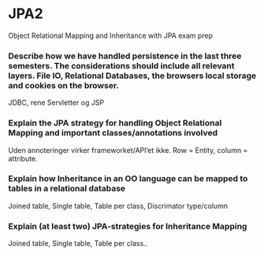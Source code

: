 # JPA2
Object Relational Mapping and Inheritance with JPA exam prep
### Describe how we have handled persistence in the last three semesters. The considerations should include all relevant layers. File IO, Relational Databases, the browsers local storage and cookies on the browser.
JDBC, rene Servletter og JSP
### Explain the JPA strategy for handling Object Relational Mapping and important classes/annotations involved
Uden annoteringer virker frameworket/API’et ikke. Row = Entity, column = attribute.
### Explain how Inheritance in an OO language can be mapped to tables in a relational database
Joined table, Single table, Table per class, Discrimator type/column
### Explain (at least two) JPA-strategies for Inheritance Mapping
Joined table, Single table, Table per class..

